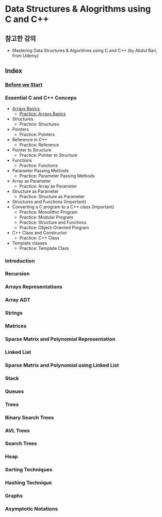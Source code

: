 # Data Structures & Alogrithms using C and C++

## 참고한 강의

- Mastering Data Structures & Algorithms using C and C++ (by Abdul Bari, from Udemy)

## Index

### [Before we Start](DS_Algo_before_we_start.md)

### Essential C and C++ Conceps

- [Arrays Basics](DS_Algo_arrays_basics.md)
  - [Practice: Arrays Basics](DS_Algo_arrays_basics_practice.md)
- Structures
  - Practice: Structures
- Pointers
  - Practice: Pointers
- Reference in C++
  - Practice: Reference
- Pointer to Structure
  - Practice: Pointer to Structure
- Functions
  - Practice: Functions
- Parameter Passing Methods
  - Practice: Parameter Passing Methods
- Array as Parameter
  - Practice: Array as Parameter
- Structure as Parameter
  - Practice: Structure as Parameter
- Structures and Functions (Important)
- Converting a C program to a C++ class (Important)
  - Practice: Monolithic Program
  - Practice: Modular Program
  - Practice: Structure and Functions
  - Practice: Object-Oriented Program
- C++ Class and Constructor
  - Practice: C++ Class
- Template classes
  - Practice: Template Class

### Introduction

### Recursion

### Arrays Representations

### Array ADT

### Strings

### Matrices

### Sparse Matrix and Polynomial Representation

### Linked List

### Sparse Matrix and Polynomial using Linked List

### Stack

### Queues

### Trees

### Binary Search Trees

### AVL Trees

### Search Trees

### Heap

### Sorting Techniques

### Hashing Technique

### Graphs

### Asymptotic Notations


